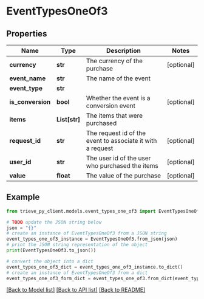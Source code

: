 # EventTypesOneOf3


## Properties

Name | Type | Description | Notes
------------ | ------------- | ------------- | -------------
**currency** | **str** | The currency of the purchase | [optional] 
**event_name** | **str** | The name of the event | 
**event_type** | **str** |  | 
**is_conversion** | **bool** | Whether the event is a conversion event | [optional] 
**items** | **List[str]** | The items that were purchased | 
**request_id** | **str** | The request id of the event to associate it with a request | [optional] 
**user_id** | **str** | The user id of the user who purchased the items | [optional] 
**value** | **float** | The value of the purchase | [optional] 

## Example

```python
from trieve_py_client.models.event_types_one_of3 import EventTypesOneOf3

# TODO update the JSON string below
json = "{}"
# create an instance of EventTypesOneOf3 from a JSON string
event_types_one_of3_instance = EventTypesOneOf3.from_json(json)
# print the JSON string representation of the object
print(EventTypesOneOf3.to_json())

# convert the object into a dict
event_types_one_of3_dict = event_types_one_of3_instance.to_dict()
# create an instance of EventTypesOneOf3 from a dict
event_types_one_of3_form_dict = event_types_one_of3.from_dict(event_types_one_of3_dict)
```
[[Back to Model list]](../README.md#documentation-for-models) [[Back to API list]](../README.md#documentation-for-api-endpoints) [[Back to README]](../README.md)


